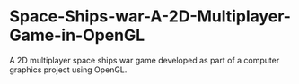 # Space-Ships-war-A-2D-Multiplayer-Game-in-OpenGL
A 2D multiplayer space ships war game developed as part of a computer graphics project using OpenGL.
